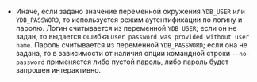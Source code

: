 - Иначе, если задано значение переменной окружения `YDB_USER` или `YDB_PASSWORD`, то используется режим аутентификации по логину и паролю. Логин считывается из переменной `YDB_USER`; если он не задан, то выдается ошибка `User password was provided without user name`. Пароль считывается из переменной `YDB_PASSWORD`; если она не задана, то в зависимости от наличия опции командной строки `--no-password` применяется либо пустой пароль, либо пароль будет запрошен интерактивно.
